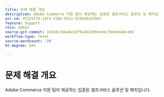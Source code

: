 ```yaml
---
title: 문제 해결 개요
description: Adobe Commerce 지원 팀이 제공하는 입증된 셀프서비스 솔루션 및 패치입니다.
exl-id: df225ffd-14f4-438b-932a-555020c67b61
feature: Support
role: Admin
source-git-commit: 1d2e0c1b4a8e3d79a362500ee3ec7bde84a6ce0d
workflow-type: tm+mt
source-wordcount: '26'
ht-degree: 84%

---
```


# 문제 해결 개요

Adobe Commerce 지원 팀이 제공하는 입증된 셀프서비스 솔루션 및 패치입니다.
